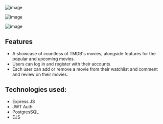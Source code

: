 
![image](https://github.com/user-attachments/assets/4414d41e-ae34-4a40-8554-9e7ae9d14273)


![image](https://github.com/user-attachments/assets/2bf36812-2e10-4ee3-a77e-540b9e52691a)


![image](https://github.com/user-attachments/assets/9642b14b-d38c-474b-b618-6ea918e7a262)


## Features
- A showcase of countless of TMDB's movies, alongside features for the popular and upcoming movies.
- Users can log in and register with their accounts.
- Each user can add or remove a movie from their watchlist and comment and review on their movies.

## Technologies used:
- Express.JS
- JWT Auth
- PostgresSQL
- EJS

